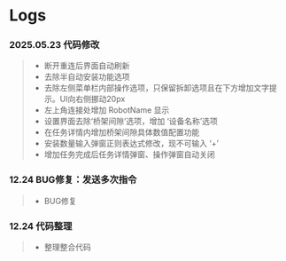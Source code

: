 # Logs

### 2025.05.23 代码修改
> - 断开重连后界面自动刷新
> - 去除半自动安装功能选项
> - 去除左侧菜单栏内部操作选项，只保留拆卸选项且在下方增加文字提示。UI向右侧挪动20px
> - 左上角连接处增加 RobotName 显示
> - 设置界面去除‘桥架间隙’选项，增加 ‘设备名称’选项
> - 在任务详情内增加桥架间隙具体数值配置功能
> - 安装数量输入弹窗正则表达式修改，现不可输入 ‘+’
> - 增加任务完成后任务详情弹窗、操作弹窗自动关闭

### 12.24 BUG修复：发送多次指令
> - BUG修复

### 12.24 代码整理
> - 整理整合代码


